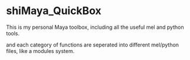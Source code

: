 # shiMaya_QuickBox

This is my personal Maya toolbox, including all the  useful mel and python tools.

and each category of functions are seperated into different mel/python files, like a modules system.
